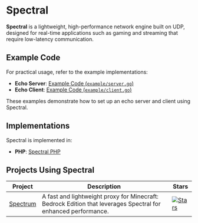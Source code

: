 # Spectral

**Spectral** is a lightweight, high-performance network engine built on UDP, designed for real-time applications such as gaming and streaming that require low-latency communication.

## Example Code

For practical usage, refer to the example implementations:

- **Echo Server**: [Example Code (`example/server.go`)](./example/server.go)
- **Echo Client**: [Example Code (`example/client.go`)](./example/client.go)

These examples demonstrate how to set up an echo server and client using Spectral.

## Implementations

Spectral is implemented in:

- **PHP**: [Spectral PHP](https://github.com/cooldogedev/spectral-php)

## Projects Using Spectral

| Project    | Description                                                                                 | Stars |
|------------|---------------------------------------------------------------------------------------------|-------|
| [Spectrum](https://github.com/cooldogedev/spectrum) | A fast and lightweight proxy for Minecraft: Bedrock Edition that leverages Spectral for enhanced performance. | [![Stars](https://img.shields.io/github/stars/cooldogedev/spectrum?style=flat-square)](https://github.com/cooldogedev/spectrum) |
